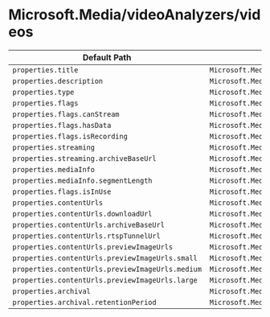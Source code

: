 # Microsoft.Media/videoAnalyzers/videos

| Default Path | Alias |
|---|---|
| `properties.title` | `Microsoft.Media/videoAnalyzers/videos/title` |
| `properties.description` | `Microsoft.Media/videoAnalyzers/videos/description` |
| `properties.type` | `Microsoft.Media/videoAnalyzers/videos/type` |
| `properties.flags` | `Microsoft.Media/videoAnalyzers/videos/flags` |
| `properties.flags.canStream` | `Microsoft.Media/videoAnalyzers/videos/flags.canStream` |
| `properties.flags.hasData` | `Microsoft.Media/videoAnalyzers/videos/flags.hasData` |
| `properties.flags.isRecording` | `Microsoft.Media/videoAnalyzers/videos/flags.isRecording` |
| `properties.streaming` | `Microsoft.Media/videoAnalyzers/videos/streaming` |
| `properties.streaming.archiveBaseUrl` | `Microsoft.Media/videoAnalyzers/videos/streaming.archiveBaseUrl` |
| `properties.mediaInfo` | `Microsoft.Media/videoAnalyzers/videos/mediaInfo` |
| `properties.mediaInfo.segmentLength` | `Microsoft.Media/videoAnalyzers/videos/mediaInfo.segmentLength` |
| `properties.flags.isInUse` | `Microsoft.Media/videoAnalyzers/videos/flags.isInUse` |
| `properties.contentUrls` | `Microsoft.Media/videoAnalyzers/videos/contentUrls` |
| `properties.contentUrls.downloadUrl` | `Microsoft.Media/videoAnalyzers/videos/contentUrls.downloadUrl` |
| `properties.contentUrls.archiveBaseUrl` | `Microsoft.Media/videoAnalyzers/videos/contentUrls.archiveBaseUrl` |
| `properties.contentUrls.rtspTunnelUrl` | `Microsoft.Media/videoAnalyzers/videos/contentUrls.rtspTunnelUrl` |
| `properties.contentUrls.previewImageUrls` | `Microsoft.Media/videoAnalyzers/videos/contentUrls.previewImageUrls` |
| `properties.contentUrls.previewImageUrls.small` | `Microsoft.Media/videoAnalyzers/videos/contentUrls.previewImageUrls.small` |
| `properties.contentUrls.previewImageUrls.medium` | `Microsoft.Media/videoAnalyzers/videos/contentUrls.previewImageUrls.medium` |
| `properties.contentUrls.previewImageUrls.large` | `Microsoft.Media/videoAnalyzers/videos/contentUrls.previewImageUrls.large` |
| `properties.archival` | `Microsoft.Media/videoAnalyzers/videos/archival` |
| `properties.archival.retentionPeriod` | `Microsoft.Media/videoAnalyzers/videos/archival.retentionPeriod` |

